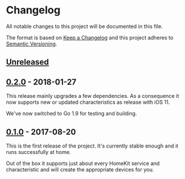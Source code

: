 # Changelog
All notable changes to this project will be documented in this file.

The format is based on [Keep a Changelog](http://keepachangelog.com/en/1.0.0/)
and this project adheres to [Semantic Versioning](http://semver.org/spec/v2.0.0.html).

## [Unreleased]

## [0.2.0] - 2018-01-27
This release mainly upgrades a few dependencies. As a consequence it now
supports new or updated characteristics as release with iOS 11.

We've now switched to Go 1.9 for testing and building.

## [0.1.0] - 2017-08-20
This is the first release of the project. It's currently stable enough and it
runs successfully at home.

Out of the box it supports just about every HomeKit service and characteristic
and will create the appropriate devices for you.

[Unreleased]: https://github.com/hemtjanst/hemtjanst/compare/v0.2.0...HEAD
[0.2.0]: https://github.com/hemtjanst/hemtjanst/compare/v0.1.0...v0.2.0
[0.1.0]: https://github.com/hemtjanst/hemtjanst/compare/6f3a696c96f968e1b57d0eec29300e30d48add69...v0.1.0
